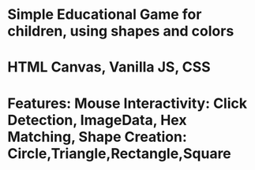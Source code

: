 # Simple Educational Game for children, using shapes and colors
# HTML Canvas, Vanilla JS, CSS
# Features: Mouse Interactivity: Click Detection, ImageData, Hex Matching, Shape Creation: Circle,Triangle,Rectangle,Square
